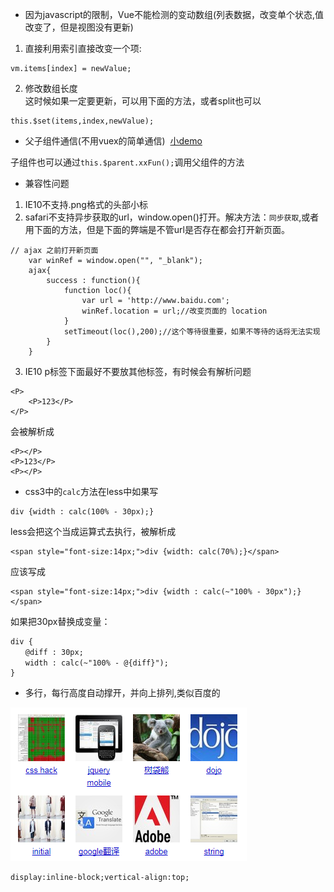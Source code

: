 - 因为javascript的限制，Vue不能检测的变动数组(列表数据，改变单个状态,值改变了，但是视图没有更新)     
1. 直接利用索引直接改变一个项:      
```
vm.items[index] = newValue;   
```
2. 修改数组长度  
这时候如果一定要更新，可以用下面的方法，或者split也可以
```
this.$set(items,index,newValue);
```

    
- 父子组件通信(不用vuex的简单通信)&nbsp; [小demo][1]    

[1]: https://jsfiddle.net/0y7bsth4/7/

子组件也可以通过`this.$parent.xxFun();`调用父组件的方法

- 兼容性问题

1. IE10不支持.png格式的头部小标
2. safari不支持异步获取的url，window.open()打开。解决方法：`同步获取`,或者用下面的方法，但是下面的弊端是不管url是否存在都会打开新页面。
```
// ajax 之前打开新页面
    var winRef = window.open("", "_blank");
    ajax{
        success : function(){
            function loc(){
                var url = 'http://www.baidu.com';
                winRef.location = url;//改变页面的 location
            }
            setTimeout(loc(),200);//这个等待很重要，如果不等待的话将无法实现
        }
    }
```
3. IE10 p标签下面最好不要放其他标签，有时候会有解析问题
```
<P>
    <P>123</P>
</P>
```

会被解析成

```
<P></P>
<P>123</P>
<P></P>
```
- css3中的`calc`方法在less中如果写
```
div {width : calc(100% - 30px);} 
```
less会把这个当成运算式去执行，被解析成

```
<span style="font-size:14px;">div {width: calc(70%);}</span> 
```
应该写成

```
<span style="font-size:14px;">div {width : calc(~"100% - 30px");}</span>  
```

如果把30px替换成变量：

```
div {
　　@diff : 30px;
　　width : calc(~"100% - @{diff}");
}
```

- 多行，每行高度自动撑开，并向上排列,类似百度的

![百度截图](images/baidu.png)


```
display:inline-block;vertical-align:top;
```